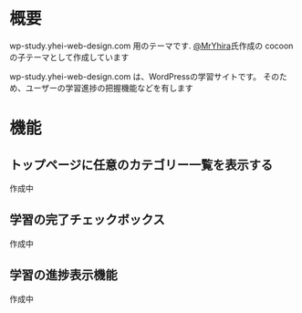 # 概要

wp-study.yhei-web-design.com 用のテーマです.
[@MrYhira](https://twitter.com/mryhira)氏作成の cocoon の子テーマとして作成しています

wp-study.yhei-web-design.com は、WordPressの学習サイトです。
そのため、ユーザーの学習進捗の把握機能などを有します

# 機能

## トップページに任意のカテゴリー一覧を表示する
作成中

## 学習の完了チェックボックス
作成中

## 学習の進捗表示機能
作成中

